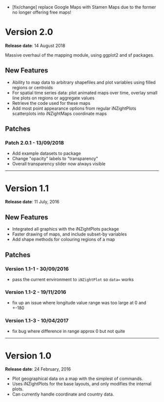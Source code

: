 - [fix/change] replace Google Maps with Stamen Maps due to the former no longer offering free maps!

# Version 2.0
__Release date__: 14 August 2018

Massive overhaul of the mapping module, using ggplot2 and sf packages.

## New Features
- Ability to map data to arbitrary shapefiles and plot variables using filled regions or centroids
- For spatial time series data: plot animated maps over time, overlay small line plots on regions or aggregate values
- Retrieve the code used for these maps 
- Add most point appearance options from regular iNZightPlots scatterplots into iNZightMaps coordinate maps

## Patches

### Patch 2.0.1 - 13/09/2018
- Add example datasets to package
- Change "opacity" labels to "transparency"
- Overall transparency slider now always visible

***
# Version 1.1
__Release date__: 11 July, 2016

## New Features

- Integrated all graphics with the iNZightPlots package
- Faster drawing of maps, and include subset-by variables
- Add shape methods for colouring regions of a map

## Patches

### Version 1.1-1 - 30/09/2016

- pass the current environment to `iNZightPlot` so `data=` works

### Version 1.1-2 - 19/11/2016

- fix up an issue where longitude value range was too large at 0 and +-180

### Version 1.1-3 - 10/04/2017

- fix bug where difference in range approx 0 but not quite

***
# Version 1.0
__Release date__: 24 February, 2016

- Plot geographical data on a map with the simplest of commands.
- Uses iNZightPlots for the base layouts, and only modifies the internal plots.
- Can currently handle coordinate and country data.
